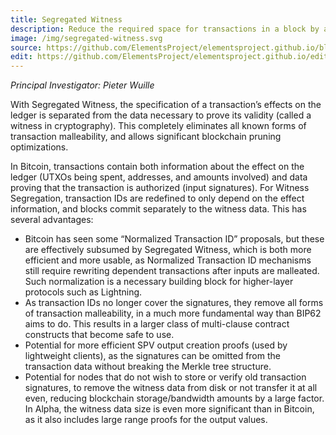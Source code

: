 ```yaml
---
title: Segregated Witness
description: Reduce the required space for transactions in a block by a factor of 4.
image: /img/segregated-witness.svg
source: https://github.com/ElementsProject/elementsproject.github.io/blob/master/source/elements/segregated-witness/index.md
edit: https://github.com/ElementsProject/elementsproject.github.io/edit/master/source/elements/segregated-witness/index.md
---
```


*Principal Investigator: Pieter Wuille*

With Segregated Witness, the specification of a transaction’s effects on the
ledger is separated from the data necessary to prove its validity (called a
witness in cryptography). This completely eliminates all known forms of
transaction malleability, and allows significant blockchain pruning
optimizations.

In Bitcoin, transactions contain both information about the effect on the ledger
(UTXOs being spent, addresses, and amounts involved) and data proving that the
transaction is authorized (input signatures). For Witness Segregation,
transaction IDs are redefined to only depend on the effect information, and
blocks commit separately to the witness data. This has several advantages:

* Bitcoin has seen some “Normalized Transaction ID” proposals, but these are effectively subsumed by Segregated Witness, which is both more efficient and more usable, as Normalized Transaction ID mechanisms still require rewriting dependent transactions after inputs are malleated. Such normalization is a necessary building block for higher-layer protocols such as Lightning.
* As transaction IDs no longer cover the signatures, they remove all forms of transaction malleability, in a much more fundamental way than BIP62 aims to do. This results in a larger class of multi-clause contract constructs that become safe to use.
* Potential for more efficient SPV output creation proofs (used by lightweight clients), as the signatures can be omitted from the transaction data without breaking the Merkle tree structure.
* Potential for nodes that do not wish to store or verify old transaction signatures, to remove the witness data from disk or not transfer it at all even, reducing blockchain storage/bandwidth amounts by a large factor. In Alpha, the witness data size is even more significant than in Bitcoin, as it also includes large range proofs for the output values.
